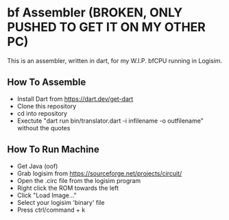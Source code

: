 # bf Assembler (BROKEN, ONLY PUSHED TO GET IT ON MY OTHER PC)
This is an assembler, written in dart, for my W.I.P. bfCPU running in Logisim.

## How To Assemble
- Install Dart from https://dart.dev/get-dart
- Clone this repository
- cd into repository
- Exectute "dart run bin/translator.dart -i infilename -o outfilename" without the quotes


## How To Run Machine
- Get Java (oof)
- Grab logisim from https://sourceforge.net/projects/circuit/
- Open the .circ file from the logisim program
- Right click the ROM towards the left
- Click "Load Image..."
- Select your logisim 'binary' file
- Press ctrl/command + k
